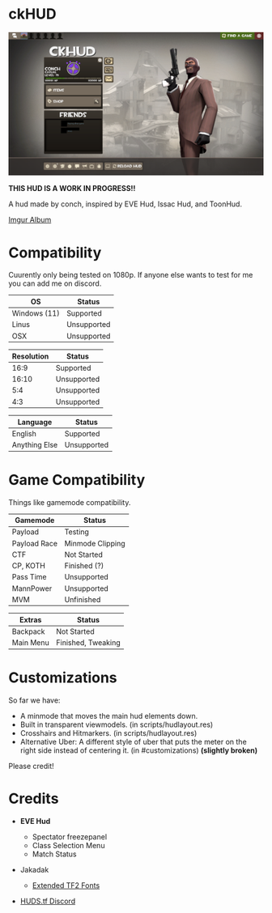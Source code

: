 # ckHUD
![ckHUD Main Menu](github/mainmenu-0.1.3.png)

**THIS HUD IS A WORK IN PROGRESS!!**

A hud made by conch, inspired by EVE Hud, Issac Hud, and ToonHud.

[Imgur Album](https://imgur.com/a/oX2zvhA)
# Compatibility
Cuurently only being tested on 1080p. If anyone else wants to test for me you can add me on discord.

| OS  | Status |
| ------------- | ------------- |
| Windows (11)  | Supported  |
| Linus  | Unsupported  |
| OSX  | Unsupported  |

| Resolution  | Status |
| ------------- | ------------- |
| 16:9  | Supported  |
| 16:10  | Unsupported  |
| 5:4  | Unsupported  |
| 4:3  | Unsupported  |

| Language  | Status |
| ------------- | ------------- |
| English  | Supported  |
| Anything Else  | Unsupported  |

# Game Compatibility
Things like gamemode compatibility.

| Gamemode  | Status |
| ------------- | ------------- |
| Payload  | Testing  |
| Payload Race  | Minmode Clipping  |
| CTF  | Not Started  |
| CP, KOTH  | Finished (?)  |
| Pass Time  | Unsupported  |
| MannPower  | Unsupported  |
| MVM  | Unfinished  |

| Extras  | Status |
| ------------- | ------------- |
| Backpack  | Not Started  |
| Main Menu  | Finished, Tweaking  |


# Customizations

So far we have:

* A minmode that moves the main hud elements down.
* Built in transparent viewmodels. (in scripts/hudlayout.res)
* Crosshairs and Hitmarkers. (in scripts/hudlayout.res)
* Alternative Uber: A different style of uber that puts the meter on the right side instead of centering it. (in #customizations) **(slightly broken)**

Please credit!

# Credits

* **EVE Hud**
  * Spectator freezepanel
  * Class Selection Menu
  * Match Status

* Jakadak 
  * [Extended TF2 Fonts](https://github.com/jakadak/TF2-extended-fonts) 

* [HUDS.tf Discord](https://discord.com/invite/pc9ekye) 
